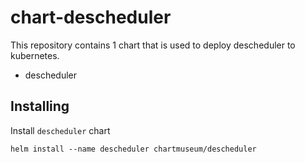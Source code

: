 # chart-descheduler
This repository contains 1 chart that is used to deploy descheduler to kubernetes.
- descheduler

## Installing
Install `descheduler` chart
```
helm install --name descheduler chartmuseum/descheduler
```
